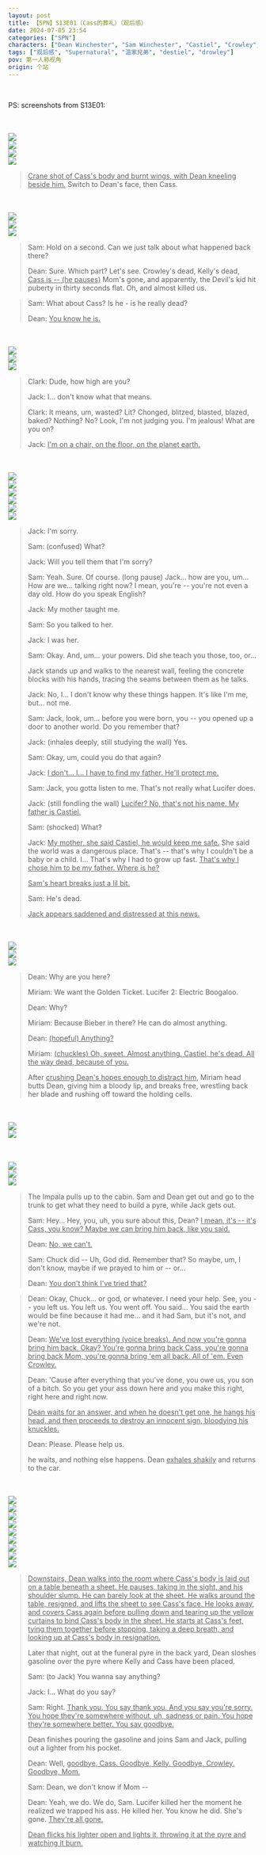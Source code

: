 ```yaml
---
layout: post
title: 【SPN】S13E01（Cass的葬礼）（观后感）
date: 2024-07-05 23:54
categories: ["SPN"]
characters: ["Dean Winchester", "Sam Winchester", "Castiel", "Crowley", "Jack Kline"]
tags: ["观后感", "Supernatural", "温家兄弟", "destiel", "drowley"]
pov: 第一人称视角
origin: 个站
---
```


<br>

PS: screenshots from S13E01:

<br><br>
![](https://github.com/junesirius/junesirius.github.io/tree/master/assets/images/SPN/S13/2024-07-05-SPN-1301-1.jpg)
<br>
![](https://github.com/junesirius/junesirius.github.io/tree/master/assets/images/SPN/S13/2024-07-07-SPN-1303-1.jpg)
<br>
![](https://github.com/junesirius/junesirius.github.io/tree/master/assets/images/SPN/S13/2024-07-05-SPN-1301-2.jpg)
<br>
![](https://github.com/junesirius/junesirius.github.io/tree/master/assets/images/SPN/S13/2024-07-05-SPN-1301-3.jpg)
<br>

> <u>Crane shot of Cass's body and burnt wings, with Dean kneeling beside him.</u> Switch to Dean's face, then Cass.

<br><br>
![](https://github.com/junesirius/junesirius.github.io/tree/master/assets/images/SPN/S13/2024-07-05-SPN-1301-4.jpg)
<br>
![](https://github.com/junesirius/junesirius.github.io/tree/master/assets/images/SPN/S13/2024-07-05-SPN-1301-5.jpg)
<br>
![](https://github.com/junesirius/junesirius.github.io/tree/master/assets/images/SPN/S13/2024-07-05-SPN-1301-6.jpg)
<br>

> Sam: Hold on a second. Can we just talk about what happened back there?
>
> Dean: Sure. Which part? Let's see. Crowley's dead, Kelly's dead, <u>Cass is -- (he pauses)</u> Mom's gone, and apparently, the Devil's kid hit puberty in thirty seconds flat. Oh, and almost killed us.

> Sam: What about Cass? Is he - is he really dead?
>
> Dean: <u>You know he is.</u>

<br><br>
![](https://github.com/junesirius/junesirius.github.io/tree/master/assets/images/SPN/S13/2024-07-05-SPN-1301-7.jpg)
<br>
![](https://github.com/junesirius/junesirius.github.io/tree/master/assets/images/SPN/S13/2024-07-05-SPN-1301-9.jpg)
<br>
![](https://github.com/junesirius/junesirius.github.io/tree/master/assets/images/SPN/S13/2024-07-05-SPN-1301-10.jpg)
<br>

> Clark: Dude, how high are you?
>
> Jack: I... don't know what that means.
>
> Clark: It means, um, wasted? Lit? Chonged, blitzed, blasted, blazed, baked? Nothing? No? Look, I'm not judging you. I'm jealous! What are you on?
>
> Jack: <u>I'm on a chair, on the floor, on the planet earth.</u>

<br><br>
![](https://github.com/junesirius/junesirius.github.io/tree/master/assets/images/SPN/S13/2024-07-05-SPN-1301-11.jpg)
<br>
![](https://github.com/junesirius/junesirius.github.io/tree/master/assets/images/SPN/S13/2024-07-05-SPN-1301-12.jpg)
<br>
![](https://github.com/junesirius/junesirius.github.io/tree/master/assets/images/SPN/S13/2024-07-05-SPN-1301-13.jpg)
<br>
![](https://github.com/junesirius/junesirius.github.io/tree/master/assets/images/SPN/S13/2024-07-05-SPN-1301-14.jpg)
<br>
![](https://github.com/junesirius/junesirius.github.io/tree/master/assets/images/SPN/S13/2024-07-05-SPN-1301-15.jpg)
<br>
![](https://github.com/junesirius/junesirius.github.io/tree/master/assets/images/SPN/S13/2024-07-05-SPN-1301-16.jpg)
<br>

> Jack: I'm sorry.
>
> Sam: (confused) What?
>
> Jack: Will you tell them that I'm sorry?
>
> Sam: Yeah. Sure. Of course. (long pause) Jack... how are you, um... How are we... talking right now? I mean, you're -- you're not even a day old. How do you speak English?
>
> Jack: My mother taught me.
>
> Sam: So you talked to her.
>
> Jack: I was her.
>
> Sam: Okay. And, um... your powers. Did she teach you those, too, or...
>
> Jack stands up and walks to the nearest wall, feeling the concrete blocks with his hands, tracing the seams between them as he talks.
>
> Jack: No, I... I don't know why these things happen. It's like I'm me, but... not me.
>
> Sam: Jack, look, um... before you were born, you -- you opened up a door to another world. Do you remember that?
>
> Jack: (inhales deeply, still studying the wall) Yes.
>
> Sam: Okay, um, could you do that again?
>
> Jack: <u>I don't... I... I have to find my father. He'll protect me.</u>
>
> Sam: Jack, you gotta listen to me. That's not really what Lucifer does.
>
> Jack: (still fondling the wall) <u>Lucifer? No, that's not his name. My father is Castiel.</u>
>
> Sam: (shocked) What?
>
> Jack: <u>My mother, she said Castiel, he would keep me safe.</u> She said the world was a dangerous place. That's -- that's why I couldn't be a baby or a child. I... That's why I had to grow up fast. <u>That's why I chose him to be my father. Where is he?</u>
>
> <u>Sam's heart breaks just a lil bit.</u>
>
> Sam: He's dead.
>
> <u>Jack appears saddened and distressed at this news.</u>

<br><br>
![](https://github.com/junesirius/junesirius.github.io/tree/master/assets/images/SPN/S13/2024-07-05-SPN-1301-18.jpg)
<br>
![](https://github.com/junesirius/junesirius.github.io/tree/master/assets/images/SPN/S13/2024-07-05-SPN-1301-19.jpg)
<br>
![](https://github.com/junesirius/junesirius.github.io/tree/master/assets/images/SPN/S13/2024-07-05-SPN-1301-20.jpg)
<br>

> Dean: Why are you here?
>
> Miriam: We want the Golden Ticket. Lucifer 2: Electric Boogaloo.
>
> Dean: Why?
>
> Miriam: Because Bieber in there? He can do almost anything.
>
> Dean: <u>(hopeful) Anything?</u>
>
> Miriam: <u>(chuckles) Oh, sweet. Almost anything. Castiel, he's dead. All the way dead, because of you.</u>
>
> After <u>crushing Dean's hopes enough to distract him</u>, Miriam head butts Dean, giving him a bloody lip, and breaks free, wrestling back her blade and rushing off toward the holding cells.

<br><br>
![](https://github.com/junesirius/junesirius.github.io/tree/master/assets/images/SPN/S13/2024-07-05-SPN-1301-17.jpg)
<br>
![](https://github.com/junesirius/junesirius.github.io/tree/master/assets/images/SPN/S13/2024-07-05-SPN-1301-21.jpg)
<br>

<br><br>
![](https://github.com/junesirius/junesirius.github.io/tree/master/assets/images/SPN/S13/2024-07-05-SPN-1301-22.jpg)
<br>
![](https://github.com/junesirius/junesirius.github.io/tree/master/assets/images/SPN/S13/2024-07-05-SPN-1301-23.jpg)
<br>
![](https://github.com/junesirius/junesirius.github.io/tree/master/assets/images/SPN/S13/2024-07-05-SPN-1301-8.jpg)
<br>

> The Impala pulls up to the cabin. Sam and Dean get out and go to the trunk to get what they need to build a pyre, while Jack gets out.
>
> Sam: Hey... Hey, you, uh, you sure about this, Dean? <u>I mean, it's -- it's Cass, you know? Maybe we can bring him back, like you said.</u>
>
> Dean: <u>No, we can't.</u>
>
> Sam: Chuck did -- Uh, God did. Remember that? So maybe, um, I don't know, maybe if we prayed to him or -- or...
>
> Dean: <u>You don't think I've tried that?</u>

> Dean: Okay, Chuck... or god, or whatever. I need your help. See, you -- you left us. You left us. You went off. You said... You said the earth would be fine because it had me... and it had Sam, but it's not, and we're not.
>
> Dean: <u>We've lost everything (voice breaks). And now you're gonna bring him back. Okay? You're gonna bring back Cass, you're gonna bring back Mom, you're gonna bring 'em all back. All of 'em. Even Crowley.</u>
>
> Dean: 'Cause after everything that you've done, you owe us, you son of a bitch. So you get your ass down here and you make this right, right here and right now.
>
> <u>Dean waits for an answer, and when he doesn't get one, he hangs his head, and then proceeds to destroy an innocent sign, bloodying his knuckles.</u>
>
> Dean: Please. Please help us.
>
> he waits, and nothing else happens. Dean <u>exhales shakily</u> and returns to the car.

<br><br>
![](https://github.com/junesirius/junesirius.github.io/tree/master/assets/images/SPN/S13/2024-07-05-SPN-1301-24.jpg)
<br>
![](https://github.com/junesirius/junesirius.github.io/tree/master/assets/images/SPN/S13/2024-07-05-SPN-1301-25.jpg)
<br>
![](https://github.com/junesirius/junesirius.github.io/tree/master/assets/images/SPN/S13/2024-07-05-SPN-1301-26.jpg)
<br>
![](https://github.com/junesirius/junesirius.github.io/tree/master/assets/images/SPN/S13/2024-07-05-SPN-1301-27.jpg)
<br>
![](https://github.com/junesirius/junesirius.github.io/tree/master/assets/images/SPN/S13/2024-07-05-SPN-1301-28.jpg)
<br>
![](https://github.com/junesirius/junesirius.github.io/tree/master/assets/images/SPN/S13/2024-07-05-SPN-1301-29.jpg)
<br>
![](https://github.com/junesirius/junesirius.github.io/tree/master/assets/images/SPN/S13/2024-07-05-SPN-1301-30.jpg)
<br>
![](https://github.com/junesirius/junesirius.github.io/tree/master/assets/images/SPN/S13/2024-07-05-SPN-1301-31.jpg)
<br>
![](https://github.com/junesirius/junesirius.github.io/tree/master/assets/images/SPN/S13/2024-07-05-SPN-1301-32.jpg)
<br>

> <u>Downstairs, Dean walks into the room where Cass's body is laid out on a table beneath a sheet. He pauses, taking in the sight, and his shoulder slump. He can barely look at the sheet. He walks around the table, resigned, and lifts the sheet to see Cass's face. He looks away, and covers Cass again before pulling down and tearing up the yellow curtains to bind Cass's body in the sheet. He starts at Cass's feet, tying them together before stopping, taking a deep breath, and looking up at Cass's body in resignation.</u>
>
> Later that night, out at the funeral pyre in the back yard, Dean sloshes gasoline over the pyre where Kelly and Cass have been placed.
>
> Sam: (to Jack) You wanna say anything?
>
> Jack: I... What do you say?
>
> Sam: Right. <u>Thank you. You say thank you. And you say you're sorry. You hope they're somewhere without, uh, sadness or pain. You hope they're somewhere better. You say goodbye.</u>
>
> Dean finishes pouring the gasoline and joins Sam and Jack, pulling out a lighter from his pocket.
>
> Dean: Well, <u>goodbye, Cass. Goodbye, Kelly. Goodbye, Crowley. Goodbye, Mom.</u>
>
> Sam: Dean, we don't know if Mom --
>
> Dean: Yeah, we do. We do, Sam. Lucifer killed her the moment he realized we trapped his ass. He killed her. You know he did. She's gone. <u>They're all gone.</u>
>
> <u>Dean flicks his lighter open and lights it, throwing it at the pyre and watching it burn.</u>
